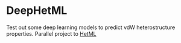 # DeepHetML


Test out some deep learning models to predict vdW heterostructure properties. Parallel project to [HetML](https://github.com/dwillhelm/HetML)